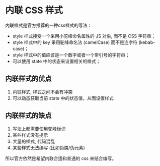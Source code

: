 # 内联 CSS 样式

内联样式是官方推荐的一种css样式的写法：

- style 样式接受一个采用小驼峰命名属性的 JS 对象, 而不是 CSS 字符串；
- style 样式中的 key 采用驼峰命名法 (camelCase) 而不是连字符 (kebab-case)；
- style 样式中的值应该是一个数字或者一个带引号的字符串；
- 可以使用 state 中的状态来设置相关的样式；

## 内联样式的优点

1. 内联样式, 样式之间不会有冲突
2. 可以动态获取当前 state 中的状态值，从而设置样式

## 内联样式的缺点

1. 写法上都需要使用驼峰标识
2. 某些样式没有提示
3. 大量的样式, 代码混乱
4. 某些样式无法编写 (比如伪类/伪元素)

所以官方依然是希望内联合适和普通的 css 来结合编写。